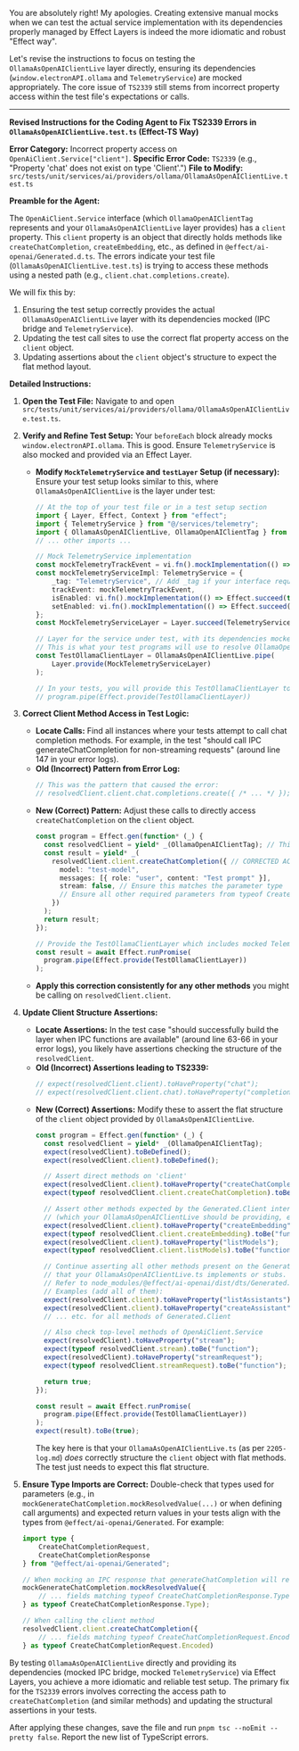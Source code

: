 You are absolutely right! My apologies. Creating extensive manual mocks when we can test the actual service implementation with its dependencies properly managed by Effect Layers is indeed the more idiomatic and robust "Effect way".

Let's revise the instructions to focus on testing the `OllamaAsOpenAIClientLive` layer directly, ensuring its dependencies (`window.electronAPI.ollama` and `TelemetryService`) are mocked appropriately. The core issue of `TS2339` still stems from incorrect property access within the test file's expectations or calls.

---

**Revised Instructions for the Coding Agent to Fix TS2339 Errors in `OllamaAsOpenAIClientLive.test.ts` (Effect-TS Way)**

**Error Category:** Incorrect property access on `OpenAiClient.Service["client"]`.
**Specific Error Code:** `TS2339` (e.g., "Property 'chat' does not exist on type 'Client'.")
**File to Modify:** `src/tests/unit/services/ai/providers/ollama/OllamaAsOpenAIClientLive.test.ts`

**Preamble for the Agent:**

The `OpenAiClient.Service` interface (which `OllamaOpenAIClientTag` represents and your `OllamaAsOpenAIClientLive` layer provides) has a `client` property. This `client` property is an object that directly holds methods like `createChatCompletion`, `createEmbedding`, etc., as defined in `@effect/ai-openai/Generated.d.ts`. The errors indicate your test file (`OllamaAsOpenAIClientLive.test.ts`) is trying to access these methods using a nested path (e.g., `client.chat.completions.create`).

We will fix this by:
1.  Ensuring the test setup correctly provides the actual `OllamaAsOpenAIClientLive` layer with its dependencies mocked (IPC bridge and `TelemetryService`).
2.  Updating the test call sites to use the correct flat property access on the `client` object.
3.  Updating assertions about the `client` object's structure to expect the flat method layout.

**Detailed Instructions:**

1.  **Open the Test File:**
    Navigate to and open `src/tests/unit/services/ai/providers/ollama/OllamaAsOpenAIClientLive.test.ts`.

2.  **Verify and Refine Test Setup:**
    Your `beforeEach` block already mocks `window.electronAPI.ollama`. This is good. Ensure `TelemetryService` is also mocked and provided via an Effect Layer.

    *   **Modify `MockTelemetryService` and `testLayer` Setup (if necessary):**
        Ensure your test setup looks similar to this, where `OllamaAsOpenAIClientLive` is the layer under test:

        ```typescript
        // At the top of your test file or in a test setup section
        import { Layer, Effect, Context } from "effect";
        import { TelemetryService } from "@/services/telemetry";
        import { OllamaAsOpenAIClientLive, OllamaOpenAIClientTag } from "@/services/ai/providers/ollama/OllamaAsOpenAIClientLive";
        // ... other imports ...

        // Mock TelemetryService implementation
        const mockTelemetryTrackEvent = vi.fn().mockImplementation(() => Effect.succeed(undefined as void));
        const mockTelemetryServiceImpl: TelemetryService = {
            _tag: "TelemetryService", // Add _tag if your interface requires it or for type consistency
            trackEvent: mockTelemetryTrackEvent,
            isEnabled: vi.fn().mockImplementation(() => Effect.succeed(true)),
            setEnabled: vi.fn().mockImplementation(() => Effect.succeed(undefined as void)),
        };
        const MockTelemetryServiceLayer = Layer.succeed(TelemetryService, mockTelemetryServiceImpl);

        // Layer for the service under test, with its dependencies mocked
        // This is what your test programs will use to resolve OllamaOpenAIClientTag
        const TestOllamaClientLayer = OllamaAsOpenAIClientLive.pipe(
            Layer.provide(MockTelemetryServiceLayer)
        );

        // In your tests, you will provide this TestOllamaClientLayer to your effects:
        // program.pipe(Effect.provide(TestOllamaClientLayer))
        ```

3.  **Correct Client Method Access in Test Logic:**
    *   **Locate Calls:** Find all instances where your tests attempt to call chat completion methods. For example, in the test "should call IPC generateChatCompletion for non-streaming requests" (around line 147 in your error logs).
    *   **Old (Incorrect) Pattern from Error Log:**
        ```typescript
        // This was the pattern that caused the error:
        // resolvedClient.client.chat.completions.create({ /* ... */ });
        ```
    *   **New (Correct) Pattern:** Adjust these calls to directly access `createChatCompletion` on the `client` object.
        ```typescript
        const program = Effect.gen(function* (_) {
          const resolvedClient = yield* _(OllamaOpenAIClientTag); // This will be your OllamaAsOpenAIClientLive impl
          const result = yield* _(
            resolvedClient.client.createChatCompletion({ // CORRECTED ACCESS
              model: "test-model",
              messages: [{ role: "user", content: "Test prompt" }],
              stream: false, // Ensure this matches the parameter type
              // Ensure all other required parameters from typeof CreateChatCompletionRequest.Encoded are provided
            })
          );
          return result;
        });

        // Provide the TestOllamaClientLayer which includes mocked Telemetry
        const result = await Effect.runPromise(
          program.pipe(Effect.provide(TestOllamaClientLayer))
        );
        ```
    *   **Apply this correction consistently for any other methods** you might be calling on `resolvedClient.client`.

4.  **Update Client Structure Assertions:**
    *   **Locate Assertions:** In the test case "should successfully build the layer when IPC functions are available" (around line 63-66 in your error logs), you likely have assertions checking the structure of the `resolvedClient`.
    *   **Old (Incorrect) Assertions leading to TS2339:**
        ```typescript
        // expect(resolvedClient.client).toHaveProperty("chat");
        // expect(resolvedClient.client.chat).toHaveProperty("completions");
        ```
    *   **New (Correct) Assertions:** Modify these to assert the flat structure of the `client` object provided by `OllamaAsOpenAIClientLive`.
        ```typescript
        const program = Effect.gen(function* (_) {
          const resolvedClient = yield* _(OllamaOpenAIClientTag);
          expect(resolvedClient).toBeDefined();
          expect(resolvedClient.client).toBeDefined();

          // Assert direct methods on 'client'
          expect(resolvedClient.client).toHaveProperty("createChatCompletion");
          expect(typeof resolvedClient.client.createChatCompletion).toBe("function");

          // Assert other methods expected by the Generated.Client interface
          // (which your OllamaAsOpenAIClientLive should be providing, even if stubbed)
          expect(resolvedClient.client).toHaveProperty("createEmbedding");
          expect(typeof resolvedClient.client.createEmbedding).toBe("function");
          expect(resolvedClient.client).toHaveProperty("listModels");
          expect(typeof resolvedClient.client.listModels).toBe("function");

          // Continue asserting all other methods present on the Generated.Client interface
          // that your OllamaAsOpenAIClientLive.ts implements or stubs.
          // Refer to node_modules/@effect/ai-openai/dist/dts/Generated.d.ts for the full list.
          // Examples (add all of them):
          expect(resolvedClient.client).toHaveProperty("listAssistants");
          expect(resolvedClient.client).toHaveProperty("createAssistant");
          // ... etc. for all methods of Generated.Client

          // Also check top-level methods of OpenAiClient.Service
          expect(resolvedClient).toHaveProperty("stream");
          expect(typeof resolvedClient.stream).toBe("function");
          expect(resolvedClient).toHaveProperty("streamRequest");
          expect(typeof resolvedClient.streamRequest).toBe("function");

          return true;
        });

        const result = await Effect.runPromise(
          program.pipe(Effect.provide(TestOllamaClientLayer))
        );
        expect(result).toBe(true);
        ```
        The key here is that your `OllamaAsOpenAIClientLive.ts` (as per `2205-log.md`) *does* correctly structure the `client` object with flat methods. The test just needs to expect this flat structure.

5.  **Ensure Type Imports are Correct:**
    Double-check that types used for parameters (e.g., in `mockGenerateChatCompletion.mockResolvedValue(...)` or when defining call arguments) and expected return values in your tests align with the types from `@effect/ai-openai/Generated`. For example:
    ```typescript
    import type {
        CreateChatCompletionRequest,
        CreateChatCompletionResponse
    } from "@effect/ai-openai/Generated";

    // When mocking an IPC response that generateChatCompletion will return
    mockGenerateChatCompletion.mockResolvedValue({
        // ... fields matching typeof CreateChatCompletionResponse.Type ...
    } as typeof CreateChatCompletionResponse.Type);

    // When calling the client method
    resolvedClient.client.createChatCompletion({
        // ... fields matching typeof CreateChatCompletionRequest.Encoded ...
    } as typeof CreateChatCompletionRequest.Encoded)
    ```

By testing `OllamaAsOpenAIClientLive` directly and providing its dependencies (mocked IPC bridge, mocked `TelemetryService`) via Effect Layers, you achieve a more idiomatic and reliable test setup. The primary fix for the `TS2339` errors involves correcting the access path to `createChatCompletion` (and similar methods) and updating the structural assertions in your tests.

After applying these changes, save the file and run `pnpm tsc --noEmit --pretty false`. Report the new list of TypeScript errors.

